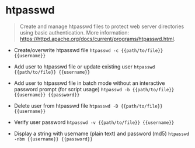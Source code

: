 # htpasswd
> Create and manage htpasswd files to protect web server directories using basic authentication.
> More information: <https://httpd.apache.org/docs/current/programs/htpasswd.html>.

- Create/overwrite htpasswd file
`htpasswd -c {{path/to/file}} {{username}}`

- Add user to htpasswd file or update existing user
`htpasswd {{path/to/file}} {{username}}`

- Add user to htpasswd file in batch mode without an interactive password prompt (for script usage)
`htpasswd -b {{path/to/file}} {{username}} {{password}}`

- Delete user from htpasswd file
`htpasswd -D {{path/to/file}} {{username}}`

- Verify user password
`htpasswd -v {{path/to/file}} {{username}}`

- Display a string with username (plain text) and password (md5)
`htpasswd -nbm {{username}} {{password}}`
